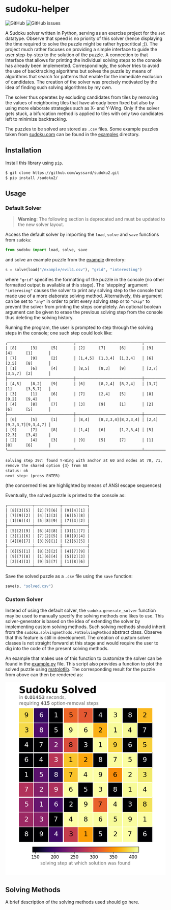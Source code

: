 # sudoku-helper

![GitHub](https://img.shields.io/github/license/wyssard/sudoku2) 
![GitHub issues](https://img.shields.io/github/issues/wyssard/sudoku2)


A Sudoku solver written in Python, serving as an exercise project for the `set` datatype. Observe that speed is no priority of this solver (hence displaying the time required to solve the puzzle might be rather hypocritical ;)). The project much rather focuses on providing a simple interface to guide the user step-by-step to the solution of the puzzle. A connection to that interface that allows for printing the individual solving steps to the console has already been implemented. Correspondingly, the solver tries to avoid the use of backtracking algorithms but solves the puzzle by means of algorithms that search for patterns that enable for the immediate exclusion of candidates. The creation of the solver was precisely motivated by the idea of finding such solving algorithms by my own.

The solver thus operates by excluding candidates from tiles by removing the values of neighboring tiles that have already been fixed but also by using more elaborate strategies such as X- and Y-Wing. Only if the solver gets stuck, a bifurcation method is applied to tiles with only two candidates left to minimize backtracking. 

The puzzles to be solved are stored as `.csv` files. Some example puzzles taken from [sudoku.com](https://www.sudoku.com) can be found in the [examples](/examples/) directory.



## Installation

Install this library using `pip`.

```shell
$ git clone https://github.com/wyssard/sudoku2.git
$ pip install /sudoku2/
```

## Usage

### Default Solver

> **Warning**: The following section is deprecated and must be updated to the new solver layout.

Access the default solver by importing the `load`, `solve` and `save` functions from `sudoku`:

```python
from sudoku import load, solve, save 
```

and solve an example puzzle from the [example](/examples/) directory:

```python
s = solve(load("/example/evil4.csv"), "grid", "interesting")
```

where `"grid"` specifies the formatting of the puzzle in the console (no other formatted output is available at this stage). The 'stepping' argument `"interesing"` causes the solver to print any solving step to the console that made use of a more elaborate solving method. Alternatively, this argument can be set to `"any"` in order to print every solving step or to `"skip"` to prevent the solver from printing the steps completely. An optional boolean argument can be given to erase the previous solving step from the console thus deleting the solving history.

Running the program, the user is prompted to step through the solving steps in the console; one such step could look like:

```shell
╭─────────────────────────────┬─────────────────────────────┬─────────────────────────────╮
│ [8]      [3]      [5]       │ [2]      [7]      [6]       │ [9]      [4]      [1]       │
│ [7]      [9]      [2]       │ [1,4,5]  [1,3,4]  [1,3,4]   │ [6]      [3,5]    [8]       │
│ [1]      [6]      [4]       │ [8,5]    [8,3]    [9]       │ [3,7]    [3,5,7]  [2]       │
├─────────────────────────────┼─────────────────────────────┼─────────────────────────────┤
│ [4,5]    [8,2]    [9]       │ [6]      [8,2,4]  [8,2,4]   │ [3,7]    [1]      [3,5,7]   │
│ [3]      [1]      [6]       │ [7]      [2,4]    [5]       │ [8]      [9,2]    [9,4]     │
│ [4]      [8]      [7]       │ [3]      [9]      [1]       │ [2]      [6]      [5]       │
├─────────────────────────────┼─────────────────────────────┼─────────────────────────────┤
│ [6]      [5]      [1]       │ [8,4]    [8,2,3,4][8,2,3,4] │ [2,4]    [9,2,3,7][9,3,4,7] │
│ [9]      [7]      [8]       │ [1,4]    [6]      [1,2,3,4] │ [5]      [2,3]    [3,4]     │
│ [2]      [4]      [3]       │ [9]      [5]      [7]       │ [1]      [8]      [6]       │
╰─────────────────────────────┴─────────────────────────────┴─────────────────────────────╯

solving step 397: found Y-Wing with anchor at 60 and nodes at 70, 71, remove the shared option {3} from 68
status: ok
next step: (press ENTER)
```

(the concerned tiles are highlighted by means of ANSI escape sequences)

Eventually, the solved puzzle is printed to the console as:

```shell 
╭───────────┬───────────┬───────────╮
│ [8][3][5] │ [2][7][6] │ [9][4][1] │
│ [7][9][2] │ [4][1][3] │ [6][5][8] │
│ [1][6][4] │ [5][8][9] │ [7][3][2] │
├───────────┼───────────┼───────────┤
│ [5][2][9] │ [6][4][8] │ [3][1][7] │
│ [3][1][6] │ [7][2][5] │ [8][9][4] │
│ [4][8][7] │ [3][9][1] │ [2][6][5] │
├───────────┼───────────┼───────────┤
│ [6][5][1] │ [8][3][2] │ [4][7][9] │
│ [9][7][8] │ [1][6][4] │ [5][2][3] │
│ [2][4][3] │ [9][5][7] │ [1][8][6] │
╰───────────┴───────────┴───────────╯
```



Save the solved puzzle as a `.csv` file using the `save` function:

```python
save(s, "solved.csv")
```

### Custom Solver

Instead of using the default solver, the `sudoku.generate_solver` function may be used to manually specify the solving methods one likes to use. This solver-generator is based on the idea of extending the solver by implementing custom solving methods. Such solving methods should inherit from the `sudoku.solvingmethods.FmtSolvingMethod` abstract class. Observe that this feature is still in development. The creation of custom solver classes is not straight forward at this stage and would require the user to dig into the code of the present solving methods.

An example that makes use of this function to customize the solver can be found in the [example.py](/use/example.py) file. This script also provides a function to plot the solved puzzle using [matplotlib](https://github.com/matplotlib/matplotlib). The corresponding result for the puzzle from above can then be rendered as:

![solved.png](img/solved.png)

## Solving Methods

A brief description of the solving methods used should go here.
